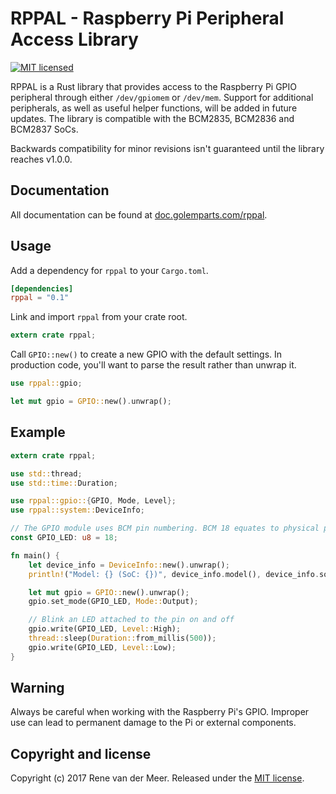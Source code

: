 # RPPAL - Raspberry Pi Peripheral Access Library

[![MIT licensed](https://img.shields.io/badge/license-MIT-blue.svg)](LICENSE)

RPPAL is a Rust library that provides access to the Raspberry Pi GPIO peripheral through either `/dev/gpiomem` or `/dev/mem`. Support for additional peripherals, as well as useful helper functions, will be added in future updates. The library is compatible with the BCM2835, BCM2836 and BCM2837 SoCs.

Backwards compatibility for minor revisions isn't guaranteed until the library reaches v1.0.0.

## Documentation

All documentation can be found at [doc.golemparts.com/rppal](https://doc.golemparts.com/rppal).

## Usage

Add a dependency for `rppal` to your `Cargo.toml`.

```toml
[dependencies]
rppal = "0.1"
```

Link and import `rppal` from your crate root.

```rust
extern crate rppal;
```

Call `GPIO::new()` to create a new GPIO with the default settings. In production code, you'll want to parse the result rather than unwrap it.

```rust
use rppal::gpio;

let mut gpio = GPIO::new().unwrap();
```

## Example

```rust
extern crate rppal;

use std::thread;
use std::time::Duration;

use rppal::gpio::{GPIO, Mode, Level};
use rppal::system::DeviceInfo;

// The GPIO module uses BCM pin numbering. BCM 18 equates to physical pin 12.
const GPIO_LED: u8 = 18;

fn main() {
    let device_info = DeviceInfo::new().unwrap();
    println!("Model: {} (SoC: {})", device_info.model(), device_info.soc());

    let mut gpio = GPIO::new().unwrap();
    gpio.set_mode(GPIO_LED, Mode::Output);

    // Blink an LED attached to the pin on and off
    gpio.write(GPIO_LED, Level::High);
    thread::sleep(Duration::from_millis(500));
    gpio.write(GPIO_LED, Level::Low);
}
```

## Warning

Always be careful when working with the Raspberry Pi's GPIO. Improper use can lead to permanent damage to the Pi or external components.

## Copyright and license

Copyright (c) 2017 Rene van der Meer. Released under the [MIT license](LICENSE).
